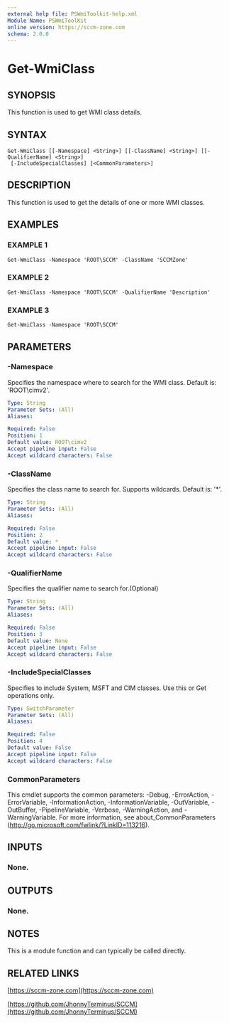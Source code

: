 ```yaml
---
external help file: PSWmiToolkit-help.xml
Module Name: PSWmiToolKit
online version: https://sccm-zone.com
schema: 2.0.0
---
```


# Get-WmiClass

## SYNOPSIS
This function is used to get WMI class details.

## SYNTAX

```
Get-WmiClass [[-Namespace] <String>] [[-ClassName] <String>] [[-QualifierName] <String>]
 [-IncludeSpecialClasses] [<CommonParameters>]
```

## DESCRIPTION
This function is used to get the details of one or more WMI classes.

## EXAMPLES

### EXAMPLE 1
```
Get-WmiClass -Namespace 'ROOT\SCCM' -ClassName 'SCCMZone'
```

### EXAMPLE 2
```
Get-WmiClass -Namespace 'ROOT\SCCM' -QualifierName 'Description'
```

### EXAMPLE 3
```
Get-WmiClass -Namespace 'ROOT\SCCM'
```

## PARAMETERS

### -Namespace
Specifies the namespace where to search for the WMI class.
Default is: 'ROOT\cimv2'.

```yaml
Type: String
Parameter Sets: (All)
Aliases:

Required: False
Position: 1
Default value: ROOT\cimv2
Accept pipeline input: False
Accept wildcard characters: False
```

### -ClassName
Specifies the class name to search for.
Supports wildcards.
Default is: '*'.

```yaml
Type: String
Parameter Sets: (All)
Aliases:

Required: False
Position: 2
Default value: *
Accept pipeline input: False
Accept wildcard characters: False
```

### -QualifierName
Specifies the qualifier name to search for.(Optional)

```yaml
Type: String
Parameter Sets: (All)
Aliases:

Required: False
Position: 3
Default value: None
Accept pipeline input: False
Accept wildcard characters: False
```

### -IncludeSpecialClasses
Specifies to include System, MSFT and CIM classes.
Use this or Get operations only.

```yaml
Type: SwitchParameter
Parameter Sets: (All)
Aliases:

Required: False
Position: 4
Default value: False
Accept pipeline input: False
Accept wildcard characters: False
```

### CommonParameters
This cmdlet supports the common parameters: -Debug, -ErrorAction, -ErrorVariable, -InformationAction, -InformationVariable, -OutVariable, -OutBuffer, -PipelineVariable, -Verbose, -WarningAction, and -WarningVariable.
For more information, see about_CommonParameters (http://go.microsoft.com/fwlink/?LinkID=113216).

## INPUTS

### None.

## OUTPUTS

### None.

## NOTES
This is a module function and can typically be called directly.

## RELATED LINKS

[https://sccm-zone.com](https://sccm-zone.com)

[https://github.com/JhonnyTerminus/SCCM](https://github.com/JhonnyTerminus/SCCM)

